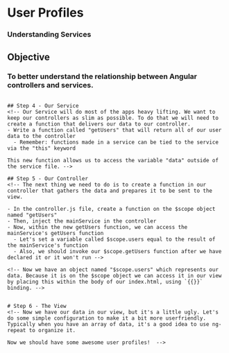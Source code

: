 # User Profiles
### Understanding Services

## Objective
### To better understand the relationship between Angular controllers and services.

<!-- ## Step 1 - Basic setup
- Create and setup an index.html page
- Insert the AngularJS CDN: http://cdnjs.cloudflare.com/ajax/libs/angular.js/1.3.3/angular.min.js
- Create an app.js file
- Create a controller.js file
- Create a service.js file

## Step 2 - index.html
- Remember the basic index.html layout
- Then link in our other files
  - Remember to load JavaScript files at the bottom of the body
- Include the app.js, controller.js, and service.js file, as well as the CDN
  - Remember that the CDN must go on top of your other files or your app will throw an error 
- Next we will add some things that tell our index that we are working with AngularJS
  - ng-app loads our primary angular module. Let's name the module 'userProfiles'
  - ng-controller loads our controller for the view. Let's name the controller 'MainController' -->


<!-- ## Step 3 - Our Basic JS Files
- Set up app.js
  - This is where we will create our module 
- REMEMBER: when we put "[]" in our angular.modules declaration, it's telling Angular that we are creating a new module named "userProfiles". If we were to omit the "[]" it would be asking Angular to go and look for a module named "userProfiles"
- Set up controller.js
  - Create a new controller, pointing to our 'userProfiles' app (or whatever you named the app).
- Lastly, we will create our Service in a similar fashion:
- We will also want to load some data into our service. Copy the following data into the service:
``` json
{
    "id": 1,
    "first_name": "george",
    "last_name": "bluth",
    "avatar": "https://s3.amazonaws.com/uifaces/faces/twitter/calebogden/128.jpg"
},
{
    "id": 2,
    "first_name": "lucille",
    "last_name": "bluth",
    "avatar": "https://s3.amazonaws.com/uifaces/faces/twitter/josephstein/128.jpg"
},
{
    "id": 3,
    "first_name": "oscar",
    "last_name": "bluth",
    "avatar": "https://s3.amazonaws.com/uifaces/faces/twitter/olegpogodaev/128.jpg"
}
```

So now our service should look like this:

``` javascript
var app = angular.module('userProfiles');

app.service('mainService', function() {
  var data = 
  [
    {
        "id": 1,
        "first_name": "george",
        "last_name": "bluth",
        "avatar": "https://s3.amazonaws.com/uifaces/faces/twitter/calebogden/128.jpg"
    },
    {
        "id": 2,
        "first_name": "lucille",
        "last_name": "bluth",
        "avatar": "https://s3.amazonaws.com/uifaces/faces/twitter/josephstein/128.jpg"
    },
    {
        "id": 3,
        "first_name": "oscar",
        "last_name": "bluth",
        "avatar": "https://s3.amazonaws.com/uifaces/faces/twitter/olegpogodaev/128.jpg"
    }
  ]
}); -->
```

## Step 4 - Our Service
<!-- Our Service will do most of the apps heavy lifting. We want to keep our controllers as slim as possible. To do that we will need to create a function that delivers our data to our controller.
- Write a function called "getUsers" that will return all of our user data to the controller
  - Remember: functions made in a service can be tied to the service via the "this" keyword 

This new function allows us to access the variable "data" outside of the service file. -->

## Step 5 - Our Controller
<!-- The next thing we need to do is to create a function in our controller that gathers the data and prepares it to be sent to the view.

- In the controller.js file, create a function on the $scope object named "getUsers"
- Then, inject the mainService in the controller
- Now, within the new getUsers function, we can access the mainService's getUsers function
  - Let's set a variable called $scope.users equal to the result of the mainService's function
  - Also, we should invoke our $scope.getUsers function after we have declared it or it won't run -->

<!-- Now we have an object named "$scope.users" which represents our data. Because it is on the $scope object we can access it in our view by placing this within the body of our index.html, using `{{}}` binding. -->


# Step 6 - The View
<!-- Now we have our data in our view, but it's a little ugly. Let's do some simple configuration to make it a bit more userfriendly. Typically when you have an array of data, it's a good idea to use ng-repeat to organize it.

Now we should have some awesome user profiles!  -->

